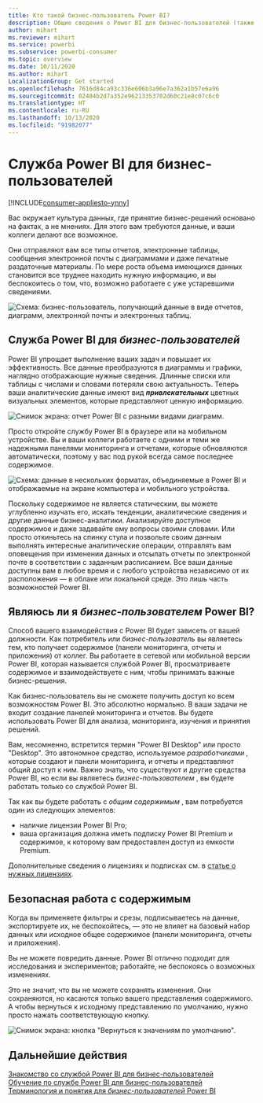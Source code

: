 ```yaml
---
title: Кто такой бизнес-пользователь Power BI?
description: Общие сведения о Power BI для бизнес-пользователей (также известных как конечные пользователи).
author: mihart
ms.reviewer: mihart
ms.service: powerbi
ms.subservice: powerbi-consumer
ms.topic: overview
ms.date: 10/11/2020
ms.author: mihart
LocalizationGroup: Get started
ms.openlocfilehash: 7616d84ca93c336e606b3a96e7a362a1b57e6a96
ms.sourcegitcommit: 02484b2d7a352e96213353702d60c21e8c07c6c0
ms.translationtype: HT
ms.contentlocale: ru-RU
ms.lasthandoff: 10/13/2020
ms.locfileid: "91982077"
---
```

# <a name="the-power-bi-service-for-business-users"></a>Служба Power BI для бизнес-пользователей

[!INCLUDE[consumer-appliesto-ynny](../includes/consumer-appliesto-ynny.md)]

Вас окружает культура данных, где принятие бизнес-решений основано на фактах, а не мнениях. Для этого вам требуются данные, и ваши коллеги делают все возможное.     
 
Они отправляют вам все типы отчетов, электронные таблицы, сообщения электронной почты с диаграммами и даже печатные раздаточные материалы. По мере роста объема имеющихся данных становится все труднее находить нужную информацию, и вы беспокоитесь о том, что, возможно работаете с уже устаревшими сведениями.  
 
![Схема: бизнес-пользователь, получающий данные в виде отчетов, диаграмм, электронной почты и электронных таблиц.](media/end-user-consumer/power-bi-consumer-pipes.png)

## <a name="the-power-bi-service-for-business-users"></a>Служба Power BI для *бизнес-пользователей*

Power BI упрощает выполнение ваших задач и повышает их эффективность. Все данные преобразуются в диаграммы и графики, наглядно отображающие нужные сведения. Длинные списки или таблицы с числами и словами потеряли свою актуальность. Теперь ваши аналитические данные имеют вид ***привлекательных*** цветных визуальных элементов, которые представляют ценную информацию. 

![Снимок экрана: отчет Power BI с разными видами диаграмм.](media/end-user-consumer/power-bi-consumer-examples.png)
 
Просто откройте службу Power BI в браузере или на мобильном устройстве. Вы и ваши коллеги работаете с одними и теми же надежными панелями мониторинга и отчетами, которые обновляются автоматически, поэтому у вас под рукой всегда самое последнее содержимое.   

![Схема: данные в нескольких форматах, объединяемые в Power BI и отображаемые на экране компьютера и мобильного устройства.](media/end-user-consumer/power-bi-funnel.png)

Поскольку содержимое не является статическим, вы можете углубленно изучать его, искать тенденции, аналитические сведения и другие данные бизнес-аналитики. Анализируйте доступное содержимое и даже задавайте ему вопросы своими словами. Или просто откиньтесь на спинку стула и позвольте своим данным выполнять интересные аналитические операции, отправлять вам оповещения при изменении данных и отсылать отчеты по электронной почте в соответствии с заданным расписанием. Все ваши данные доступны вам в любое время и с любого устройства независимо от их расположения — в облаке или локальной среде. Это лишь часть возможностей Power BI. 

## <a name="am-i-a-power-bi-business-user"></a>Являюсь ли я *бизнес-пользователем* Power BI?

Способ вашего взаимодействия с Power BI будет зависеть от вашей должности. Как потребитель или *бизнес-пользователь* вы являетесь тем, кто получает содержимое (панели мониторинга, отчеты и приложения) от коллег. Вы работаете в сетевой или мобильной версии Power BI, которая называется службой Power BI, просматриваете содержимое и взаимодействуете с ним, чтобы принимать важные бизнес-решения. 
   
Как бизнес-пользователь вы не сможете получить доступ ко всем возможностям Power BI. Это абсолютно нормально. В ваши задачи не входит создание панелей мониторинга и отчетов. Вы будете использовать Power BI для анализа, мониторинга, изучения и принятия решений. 

Вам, несомненно, встретится термин "Power BI Desktop" или просто "Desktop". Это автономное средство, используемое *разработчиками* , которые создают и панели мониторинга, и отчеты и представляют общий доступ к ним.  Важно знать, что существуют и другие средства Power BI, но если вы являетесь *бизнес-пользователем* , вы будете работать только со службой Power BI. 

Так как вы будете работать с *общим содержимым* , вам потребуется один из следующих элементов:
- наличие лицензии Power BI Pro;
- ваша организация должна иметь подписку Power BI Premium и содержимое, к которому вам предоставлен доступ из емкости Premium. 

Дополнительные сведения о лицензиях и подписках см. в [статье о нужных лицензиях](end-user-license.md).


## <a name="safely-interact-with-content"></a>Безопасная работа с содержимым 
Когда вы применяете фильтры и срезы, подписываетесь на данные, экспортируете их, не беспокойтесь, — это не влияет на базовый набор данных или исходное общее содержимое (панели мониторинга, отчеты и приложения).  

Вы не можете повредить данные.  Power BI отлично подходит для исследования и экспериментов; работайте, не беспокоясь о возможных изменениях.  
 
Это не значит, что вы не можете сохранять изменения. Они сохраняются, но касаются только вашего представления содержимого. А чтобы вернуться к исходному представлению по умолчанию, нужно просто нажать соответствующую кнопку.  

![Снимок экрана: кнопка "Вернуться к значениям по умолчанию".](media/end-user-consumer/power-bi-reset.png)


## <a name="next-steps"></a>Дальнейшие действия

[Знакомство со службой Power BI для бизнес-пользователей](end-user-reading-view.md)    
[Обучение по службе Power BI для бизнес-пользователей](/learn/paths/consume-data-with-power-bi/)    
[Терминология и понятия для *бизнес-пользователей* Power BI](end-user-basic-concepts.md)